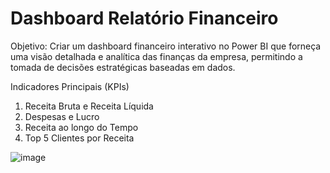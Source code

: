 # Dashboard Relatório Financeiro 

Objetivo:
Criar um dashboard financeiro interativo no Power BI que forneça uma visão detalhada e analítica das finanças da empresa, permitindo a tomada de decisões estratégicas baseadas em dados.

Indicadores Principais (KPIs)

1. Receita Bruta e Receita Líquida
2. Despesas e Lucro
3. Receita ao longo do Tempo
4. Top 5 Clientes por Receita

![image](https://github.com/user-attachments/assets/8f86114f-47f6-426b-be94-3a815026d46f)
